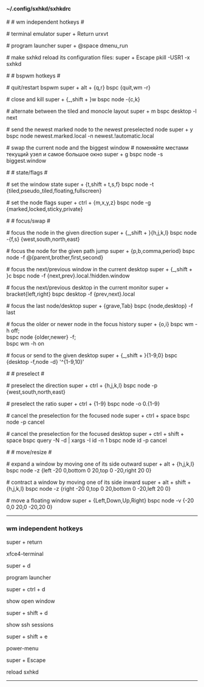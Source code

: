 #### ~/.config/sxhkd/sxhkdrc

\#
\# wm independent hotkeys
\#

\# terminal emulator
super + Return
	urxvt

\# program launcher
super + @space
	dmenu_run

\# make sxhkd reload its configuration files:
super + Escape
	pkill -USR1 -x sxhkd

\#
\# bspwm hotkeys
\#

\# quit/restart bspwm
super + alt + {q,r}
	bspc {quit,wm -r}

\# close and kill
super + {_,shift + }w
	bspc node -{c,k}

\# alternate between the tiled and monocle layout
super + m
	bspc desktop -l next

\# send the newest marked node to the newest preselected node
super + y
	bspc node newest.marked.local -n newest.!automatic.local

\# swap the current node and the biggest window  \# поменяйте местами текущий узел и самое большое окно
super + g
	bspc node -s biggest.window

\#
\# state/flags
\#

\# set the window state
super + {t,shift + t,s,f}
	bspc node -t {tiled,pseudo_tiled,floating,fullscreen}

\# set the node flags
super + ctrl + {m,x,y,z}
	bspc node -g {marked,locked,sticky,private}

\#
\# focus/swap
\#

\# focus the node in the given direction
super + {_,shift + }{h,j,k,l}
	bspc node -{f,s} {west,south,north,east}

\# focus the node for the given path jump
super + {p,b,comma,period}
	bspc node -f @{parent,brother,first,second}

\# focus the next/previous window in the current desktop
super + {_,shift + }c
	bspc node -f {next,prev}.local.!hidden.window

\# focus the next/previous desktop in the current monitor
super + bracket{left,right}
	bspc desktop -f {prev,next}.local

\# focus the last node/desktop
super + {grave,Tab}
	bspc {node,desktop} -f last

\# focus the older or newer node in the focus history
super + {o,i}
	bspc wm -h off; \
	bspc node {older,newer} -f; \
	bspc wm -h on

\# focus or send to the given desktop
super + {_,shift + }{1-9,0}
	bspc {desktop -f,node -d} '^{1-9,10}'

\#
\# preselect
\#

\# preselect the direction
super + ctrl + {h,j,k,l}
	bspc node -p {west,south,north,east}

\# preselect the ratio
super + ctrl + {1-9}
	bspc node -o 0.{1-9}

\# cancel the preselection for the focused node
super + ctrl + space
	bspc node -p cancel

\# cancel the preselection for the focused desktop
super + ctrl + shift + space
	bspc query -N -d | xargs -I id -n 1 bspc node id -p cancel

\#
\# move/resize
\#

\# expand a window by moving one of its side outward
super + alt + {h,j,k,l}
	bspc node -z {left -20 0,bottom 0 20,top 0 -20,right 20 0}

\# contract a window by moving one of its side inward
super + alt + shift + {h,j,k,l}
	bspc node -z {right -20 0,top 0 20,bottom 0 -20,left 20 0}

\# move a floating window
super + {Left,Down,Up,Right}
	bspc node -v {-20 0,0 20,0 -20,20 0}

---
### wm indepe­ndent hotkeys

super + return

xfce4-­ter­minal

super + d

program launcher

super + ctrl + d

show open window

super + shift + d

show ssh sessions

super + shift + e

power-menu

super + Escape

reload sxhkd

---